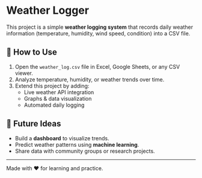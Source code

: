 
# Weather Logger

This project is a simple **weather logging system** that records daily
weather information (temperature, humidity, wind speed, condition) into
a CSV file.



## 🚀 How to Use

1.  Open the `weather_log.csv` file in Excel, Google Sheets, or any CSV
    viewer.
2.  Analyze temperature, humidity, or weather trends over time.
3.  Extend this project by adding:
    -   Live weather API integration
    -   Graphs & data visualization
    -   Automated daily logging

## 🔮 Future Ideas

-   Build a **dashboard** to visualize trends.
-   Predict weather patterns using **machine learning**.
-   Share data with community groups or research projects.

------------------------------------------------------------------------

Made with ❤️ for learning and practice.
